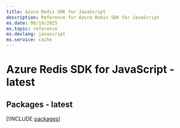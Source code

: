 ```yaml
---
title: Azure Redis SDK for JavaScript
description: Reference for Azure Redis SDK for JavaScript
ms.date: 08/19/2025
ms.topic: reference
ms.devlang: javascript
ms.service: cache
---
```

# Azure Redis SDK for JavaScript - latest
## Packages - latest
[!INCLUDE [packages](redis-index.md)]